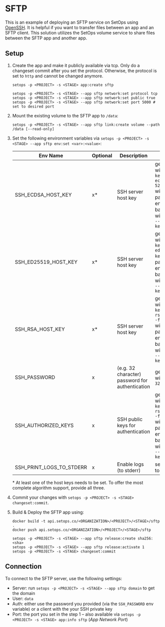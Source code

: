 # SFTP

This is an example of deploying an SFTP service on SetOps using [OpenSSH](https://www.openssh.com/). It is helpful if you want to transfer files between an app and an SFTP client. This solution utilizes the SetOps volume service to share files between the SFTP app and another app.

## Setup

1. Create the app and make it publicly available via tcp. Only do a changeset commit after you set the protocol. Otherwise, the protocol is set to `http` and cannot be changed anymore.

    ```shell
    setops -p <PROJECT> -s <STAGE> app:create sftp

    setops -p <PROJECT> -s <STAGE> --app sftp network:set protocol tcp
    setops -p <PROJECT> -s <STAGE> --app sftp network:set public true
    setops -p <PROJECT> -s <STAGE> --app sftp network:set port 5000 # set to desired port
    ```

1. Mount the existing volume to the SFTP app to `/data`:

    ```shell
    setops -p <PROJECT> -s <STAGE> --app sftp link:create volume --path /data [--read-only]
    ```

1. Set the following environment variables via `setops -p <PROJECT> -s <STAGE> --app sftp env:set <var>:<value>`:

    |Env Name|Optional|Description|Hint|
    |---|---|---|---|
    |SSH_ECDSA_HOST_KEY|x*|SSH server host key|generate with `ssh-keygen -t ecdsa -b 521 -f key` without passphrase, encode as base64 with     `base64 --break=0 < key`|
    |SSH_ED25519_HOST_KEY|x*|SSH server host key|generate with `ssh-keygen -t ed25519 -f key` without passphrase, encode as base64 with `base64     --break=0 < key`|
    |SSH_RSA_HOST_KEY|x*|SSH server host key|generate with `ssh-keygen -t rsa -b 4096 -f key` without passphrase, encode as base64 with `base64     --break=0 < key`|
    |SSH_PASSWORD|x|(e.g. 32 character) password for authentication|generate with `pwgen 32 1`|
    |SSH_AUTHORIZED_KEYS|x|SSH public keys for authentication|generate with `ssh-keygen -t rsa -b 4096 -f key` without passphrase, encode as base64 with     `base64 --break=0 < key`|
    |SSH_PRINT_LOGS_TO_STDERR|x|Enable logs (to stderr)|set to `true` to activate|

    \* At least one of the host keys needs to be set. To offer the most complete algorithm support, provide all three.

1. Commit your changes with `setops -p <PROJECT> -s <STAGE> changeset:commit`.

1. Build & Deploy the SFTP app using:

    ```shell
    docker build -t api.setops.co/<ORGANIZATION>/<PROJECT>/<STAGE>/sftp .
    docker push api.setops.co/<ORGANIZATION>/<PROJECT>/<STAGE>/sftp

    setops -p <PROJECT> -s <STAGE> --app sftp release:create sha256:<sha>
    setops -p <PROJECT> -s <STAGE> --app sftp release:activate 1
    setops -p <PROJECT> -s <STAGE> changeset:commit
    ```

## Connection

To connect to the SFTP server, use the following settings:

- Server: run `setops -p <PROJECT> -s <STAGE> --app sftp domain` to get the domain
- User: `data`
- Auth: either use the password you provided (via the `SSH_PASSWORD` env variable) or a client with the your SSH private key
- Port: the port you set in the step 1 – also available via `setops -p <PROJECT> -s <STAGE> app:info sftp` (_App Network Port_)
